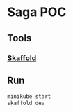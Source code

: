 # Saga POC

## Tools
### [Skaffold](https://skaffold.dev/docs/quickstart/)

## Run

```bash
minikube start
skaffold dev
```

